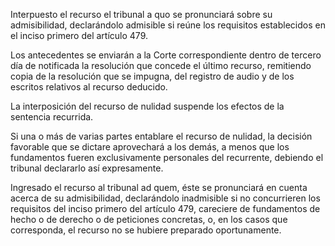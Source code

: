 Interpuesto el recurso el tribunal a quo se pronunciará sobre su admisibilidad, declarándolo admisible si reúne los requisitos establecidos en el inciso primero del artículo 479.

Los antecedentes se enviarán a la Corte correspondiente dentro de tercero día de notificada la resolución que concede el último recurso, remitiendo copia de la resolución que se impugna, del registro de audio y de los escritos relativos al recurso deducido.

La interposición del recurso de nulidad suspende los efectos de la sentencia recurrida.

Si una o más de varias partes entablare el recurso de nulidad, la decisión favorable que se dictare aprovechará a los demás, a menos que los fundamentos fueren exclusivamente personales del recurrente, debiendo el tribunal declararlo así expresamente.

Ingresado el recurso al tribunal ad quem, éste se pronunciará en cuenta acerca de su admisibilidad, declarándolo inadmisible si no concurrieren los requisitos del inciso primero del artículo 479, careciere de fundamentos de hecho o de derecho o de peticiones concretas, o, en los casos que corresponda, el recurso no se hubiere preparado oportunamente.